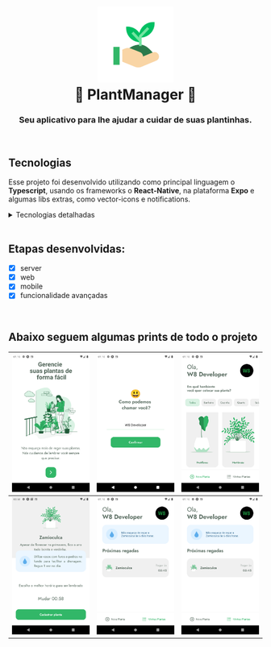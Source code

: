 
<h1 align="center">
    <img alt="Ecoleta" src="fotos_do_projeto/icon.png" width="150" />
    <br/>
    🌱 PlantManager 🌱
</h1>

<h3 align="center">
    Seu aplicativo para lhe ajudar a cuidar de suas plantinhas.
</h3>

<br/>

## Tecnologias
Esse projeto foi desenvolvido utilizando como principal linguagem o **Typescript**, usando os frameworks o **React-Native**, na plataforma **Expo** e algumas libs extras, como vector-icons e notifications.

<details>
  <summary>Tecnologias detalhadas</summary>

  - TypeScript
  - Expo
  - Expo-notifications
  - Expo-vector-icons
  - async-storage
  - ESlint
  - Datetimepicker
  - React-navigation
  - React-native-svg
  - Reanimated
  - Lottie
  - Date-fns

</details>

<br/>

## Etapas desenvolvidas:
- [x] server
- [x] web
- [x] mobile
- [x] funcionalidade avançadas

<br/>


## Abaixo seguem algumas prints de todo o projeto

![](fotos_do_projeto/Screenshot_1.png)  |  ![](fotos_do_projeto/Screenshot_2.png) |  ![](fotos_do_projeto/Screenshot_3.png)  |
|:---------------:|:----------------:|:-----------------:|
![](fotos_do_projeto/Screenshot_4.png)  |  ![](fotos_do_projeto/Screenshot_5.png) |  ![](fotos_do_projeto/Screenshot_5.png)  |

